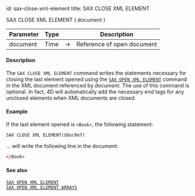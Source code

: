 id: sax-close-xml-element
title: SAX CLOSE XML ELEMENT


<!-- REF #_command_.SAX CLOSE XML ELEMENT.Syntax-->SAX CLOSE XML ELEMENT ( document )<!-- END REF-->


<!-- REF #_command_.SAX CLOSE XML ELEMENT.Params -->
|Parameter|Type||Description|
|---------|--- |:---:|------|
|document|Time|->|Reference of open document|
<!-- END REF -->


#### Description



The `SAX CLOSE XML ELEMENT` command writes the statements necessary for closing the last element opened using the [`SAX OPEN XML ELEMENT`](sax-open-xml-element.md) command in the XML document referenced by *document*.
The use of this command is optional. In fact, 4D will automatically add the necessary end tags for any unclosed elements when XML documents are closed.


#### Example


If the last element opened is `<Book>`, the following statement:

```4d
SAX CLOSE XML ELEMENT($DocRef)
```
... will write the following line in the document: 

```xml
</Book>
```


#### See also

[`SAX OPEN XML ELEMENT`](sax-open-xml-element.md)<br/>[`SAX OPEN XML ELEMENT ARRAYS`](sax-open-xml-element-arrays.md)

